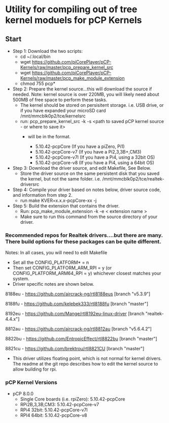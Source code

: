 # Utility for compiling out of tree kernel moduels for pCP Kernels

## Start
* Step 1: Download the two scripts:
  * cd ~/.local/bin
  * wget https://github.com/piCorePlayer/pCP-Kernels/raw/master/pcp_prepare_kernel_src
  * wget https://github.com/piCorePlayer/pCP-Kernels/raw/master/pcp_make_module_extension
  * chmod 755 pcp*
* Step 2: Prepare the kernel source...this will download the source if needed.  Note: kernel source is over 220MB, you will likely need about 500MB of free space to perform these tasks.
  * The kernel should be stored on persisitent storage. i.e. USB drive, or if you have expanded your microSD card /mnt/mmcblk0p2/tce/kernelsrc
  * run: pcp_prepare_kernel_src -k <kernel version to build> -s <path to saved pCP kernel source - or where to save it>
    * <kernel version to build> will be in the format.
      * 5.10.42-pcpCore     (If you have a piZero, Pi1)
      * 5.10.42-pcpCore-v7  (If you have a Pi2,3,3B+,CM3)
      * 5.10.42-pcpCore-v7l (If you have a Pi4, using a 32bit OS)
      * 5.10.42-pcpCore-v8  (If you have a Pi4, using a 64bit OS)
* Step 3: Download the driver source, and edit Makefile, See Below.
  * Store the driver source on the same persistent disk that you saved the kernel, but not the same folder.  i.e. /mnt/mmcblk0p2/tce/realtek-driversrc
* Step 4: Compile your driver based on notes below, driver source code, and information from step 2.
  * run make KVER=x.x.x-pcpCore-xx -j <number of parallel jobs>
* Step 5: Build the extension that contains the driver.
  * Run: pcp_make_module_extension -k <kernel version to build> -e < extension name >
  * Make sure to run this command from the source directory of your driver.
 

### Recommended repos for Realtek drivers....but there are many.  There build options for these packages can be quite different.

Notes: In all cases, you will need to edit Makefile
* Set all the CONFIG_PLATFORM* = n
* Then set CONFIG_PLATFORM_ARM_RPI = y   (or CONFIG_PLATFORM_ARM64_RPI = y) whichever closest matches your system.
* Driver specific notes are shown below.

8188eu - https://github.com/aircrack-ng/rtl8188eus [branch "v5.3.9"]

8188fu - https://github.com/kelebek333/rtl8188fu [branch "master"]

8192eu - https://github.com/Mange/rtl8192eu-linux-driver [branch "realtek-4.4.x"]

8812au - https://github.com/aircrack-ng/rtl8812au [branch "v5.6.4.2"]

8822bu - https://github.com/EntropicEffect/rtl8822bu [branch "master"]

8821cu - https://github.com/brektrou/rtl8821CU [branch "master"]
* This driver utilizes floating point, which is not normal for kernel drivers. The readme at the git repo describes how to edit the kernel source to allow building for rpi.

### pCP Kernel Versions
* pCP 8.0.0
  * Single Core boards (i.e. rpiZero): 5.10.42-pcpCore
  * RPi2B,3,3B,CM3: 5.10.42-pcpCore-v7
  * RPi4 32bit: 5.10.42-pcpCore-v7l
  * RPI4 64bit: 5.10.42-pcpCore-v8

